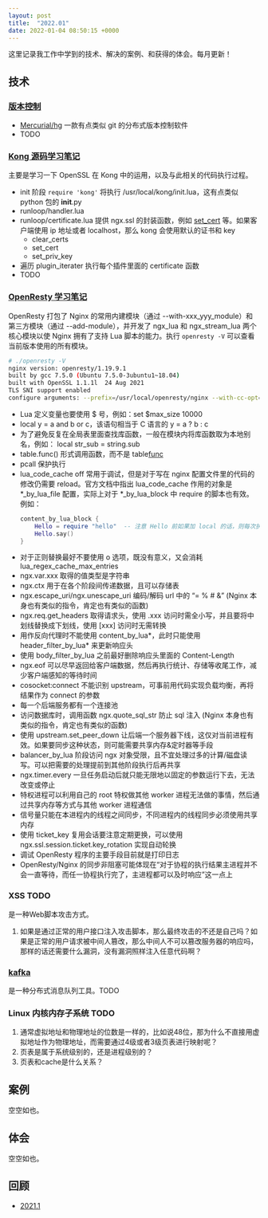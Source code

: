 ```yaml
---
layout: post
title:  "2022.01"
date: 2022-01-04 08:50:15 +0000   
---
```


这里记录我工作中学到的技术、解决的案例、和获得的体会。每月更新！


技术
----

### [版本控制]()

* [Mercurial/hg](https://mercurial.selenic.com/) 一款有点类似 git 的分布式版本控制软件
* TODO

### [Kong 源码学习笔记]()

主要是学习一下 OpenSSL 在 Kong 中的运用，以及与此相关的代码执行过程。

* init 阶段 ```require 'kong'``` 将执行 /usr/local/kong/init.lua，这有点类似 python 包的 __init__.py
* runloop/handler.lua
* runloop/certificate.lua 提供 ngx.ssl 的封装函数，例如 [set_cert](https://www.cnblogs.com/jimodetiantang/p/9260698.html) 等。如果客户端使用 ip 地址或者 localhost，那么 kong 会使用默认的证书和 key
  * clear_certs
  * set_cert
  * set_priv_key
* 遍历 plugin_iterater 执行每个插件里面的 certificate 函数
* TODO

### [OpenResty 学习笔记]()

OpenResty 打包了 Nginx 的常用内建模块（通过 --with-xxx_yyy_module）和第三方模块（通过 --add-module），并开发了 ngx_lua 和 ngx_stream_lua 两个核心模块以使 Nginx 拥有了支持 Lua 脚本的能力。执行 ```openresty -V``` 可以查看当前版本使用的所有模块。

```bash
# ./openresty -V
nginx version: openresty/1.19.9.1
built by gcc 7.5.0 (Ubuntu 7.5.0-3ubuntu1~18.04)
built with OpenSSL 1.1.1l  24 Aug 2021
TLS SNI support enabled
configure arguments: --prefix=/usr/local/openresty/nginx --with-cc-opt='-O2 -I/tmp/build/usr/local/kong/include' --add-module=../ngx_devel_kit-0.3.1 --add-module=../echo-nginx-module-0.62 --add-module=../xss-nginx-module-0.06 --add-module=../ngx_coolkit-0.2 --add-module=../set-misc-nginx-module-0.32 --add-module=../form-input-nginx-module-0.12 --add-module=../encrypted-session-nginx-module-0.08 --add-module=../srcache-nginx-module-0.32 --add-module=../ngx_lua-0.10.20 --add-module=../ngx_lua_upstream-0.07 --add-module=../headers-more-nginx-module-0.33 --add-module=../array-var-nginx-module-0.05 --add-module=../memc-nginx-module-0.19 --add-module=../redis2-nginx-module-0.15 --add-module=../redis-nginx-module-0.3.7 --add-module=../rds-json-nginx-module-0.15 --add-module=../rds-csv-nginx-module-0.09 --add-module=../ngx_stream_lua-0.0.10 --with-ld-opt='-Wl,-rpath,/usr/local/openresty/luajit/lib -L/tmp/build/usr/local/kong/lib -Wl,--disable-new-dtags,-rpath,/usr/local/kong/lib' --with-pcre-jit --with-http_ssl_module --with-http_realip_module --with-http_stub_status_module --with-http_v2_module --add-module=/work/lua-kong-nginx-module --add-module=/work/lua-kong-nginx-module/stream --with-stream_realip_module --with-stream_ssl_preread_module --with-pcre=/work/pcre-8.44 --with-pcre-opt=-g --with-stream --with-stream_ssl_module
```

* Lua 定义变量也要使用 $ 号，例如：set $max_size 10000
* local y = a and b or c，该语句相当于 C 语言的 y = a ? b : c
* 为了避免反复在全局表里面查找库函数，一般在模块内将库函数取为本地别名，例如： local str_sub = string.sub
* table.func() 形式调用函数，而不是 table[func]()
* pcall 保护执行
* lua_code_cache off 常用于调试，但是对于写在 nginx 配置文件里的代码的修改仍需要 reload。官方文档中指出 lua_code_cache 作用的对象是 *_by_lua_file 配置，实际上对于 *_by_lua_block 中 require 的脚本也有效。例如：
  ```lua
  content_by_lua_block {
      Hello = require "hello"  -- 注意 Hello 前如果加 local 的话，则每次执行都会重新 require
      Hello.say()
  }
  ```
* 对于正则替换最好不要使用 o 选项，既没有意义，又会消耗 lua_regex_cache_max_entries
* ngx.var.xxx 取得的值类型是字符串
* ngx.ctx 用于在各个阶段间传递数据，且可以存储表
* ngx.escape_uri/ngx.unescape_uri 编码/解码 url 中的 “= % # &” (Nginx 本身也有类似的指令，肯定也有类似的函数)
* ngx.req.get_headers 取得请求头，使用 .xxx 访问时需全小写，并且要将中划线替换成下划线，使用 [xxx] 访问时无需转换
* 用作反向代理时不能使用 content_by_lua*，此时只能使用 header_filter_by_lua* 来更新响应头
* 使用 body_filter_by_lua 之前最好删除响应头里面的 Content-Length
* ngx.eof 可以尽早返回给客户端数据，然后再执行统计、存储等收尾工作，减少客户端感知的等待时间
* cosocket:connect 不能识别 upstream，可事前用代码实现负载均衡，再将结果作为 connect 的参数
* 每一个后端服务都有一个连接池
* 访问数据库时，调用函数 ngx.quote_sql_str 防止 sql 注入 (Nginx 本身也有类似的指令，肯定也有类似的函数)
* 使用 upstream.set_peer_down 让后端一个服务器下线，这仅对当前进程有效。如果要同步这种状态，则可能需要共享内存&定时器等手段
* balancer_by_lua 阶段访问 ngx 对象受限，且不宜处理过多的计算/磁盘读写。可以把需要的处理提前到其他阶段执行后再共享
* ngx.timer.every 一旦任务启动后就只能无限地以固定的参数运行下去，无法改变或停止
* 特权进程可以利用自己的 root 特权做其他 worker 进程无法做的事情，然后通过共享内存等方式与其他 worker 进程通信
* 信号量只能在本进程内的线程之间同步，不同进程内的线程同步必须使用共享内存
* 使用 ticket_key 复用会话要注意定期更换，可以使用 ngx.ssl.session.ticket.key_rotation 实现自动轮换
* 调试 OpenResty 程序的主要手段目前就是打印日志
* OpenResty/Nginx 的同步非阻塞可能体现在“对于协程的执行结果主进程并不会一直等待，而任一协程执行完了，主进程都可以及时响应”这一点上

### XSS TODO

是一种Web脚本攻击方式。

1. 如果是通过正常的用户接口注入攻击脚本，那么最终攻击的不还是自己吗？如果是正常的用户请求被中间人篡改，那么中间人不可以篡改服务器的响应吗，那样的话还需要什么漏洞，没有漏洞照样注入任意代码啊？

### [kafka](https://blog.csdn.net/weixin_45366499/article/details/106943229) 

是一种分布式消息队列工具。TODO

### Linux 内核内存子系统 TODO

1. 通常虚拟地址和物理地址的位数是一样的，比如说48位，那为什么不直接用虚拟地址作为物理地址，而需要通过4级或者3级页表进行映射呢？
2. 页表是属于系统级别的，还是进程级别的？
3. 页表和cache是什么关系？


案例
----

空空如也。


体会
----

空空如也。


回顾
---

* [2021.1](/devops-logs/2021/01/27/note.html)